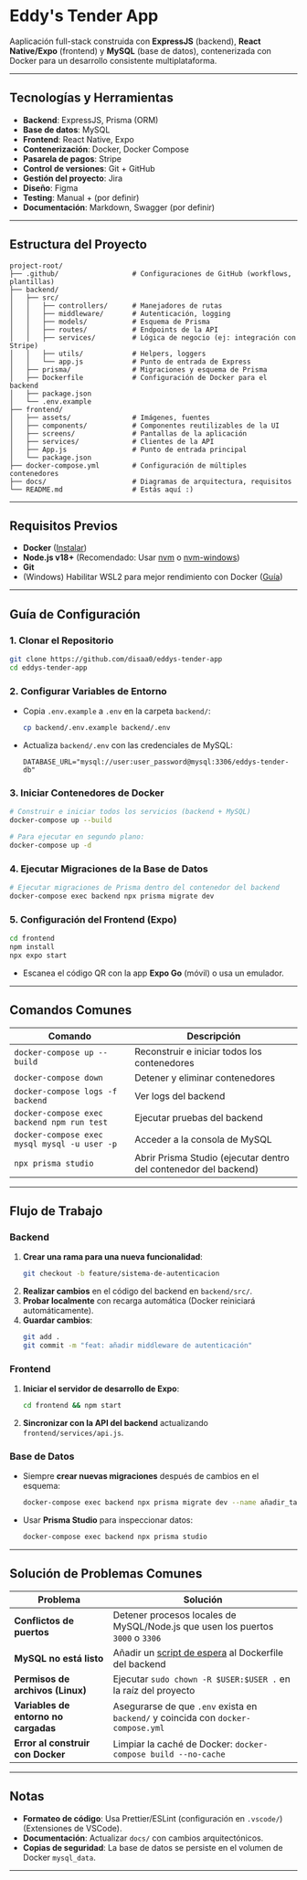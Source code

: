 # Eddy's Tender App

Aaplicación full-stack construida con **ExpressJS** (backend), **React Native/Expo** (frontend) y **MySQL** (base de datos), contenerizada con Docker para un desarrollo consistente multiplataforma.

---

## Tecnologías y Herramientas

- **Backend**: ExpressJS, Prisma (ORM)
- **Base de datos**: MySQL
- **Frontend**: React Native, Expo
- **Contenerización**: Docker, Docker Compose
- **Pasarela de pagos**: Stripe
- **Control de versiones**: Git + GitHub
- **Gestión del proyecto**: Jira
- **Diseño**: Figma
- **Testing**: Manual + (por definir)
- **Documentación**: Markdown, Swagger (por definir)

---

## Estructura del Proyecto

```
project-root/
├── .github/                  # Configuraciones de GitHub (workflows, plantillas)
├── backend/
│   ├── src/
│   │   ├── controllers/      # Manejadores de rutas
│   │   ├── middleware/       # Autenticación, logging
│   │   ├── models/           # Esquema de Prisma
│   │   ├── routes/           # Endpoints de la API
│   │   ├── services/         # Lógica de negocio (ej: integración con Stripe)
│   │   ├── utils/            # Helpers, loggers
│   │   └── app.js            # Punto de entrada de Express
│   ├── prisma/               # Migraciones y esquema de Prisma
│   ├── Dockerfile            # Configuración de Docker para el backend
│   ├── package.json
│   └── .env.example
├── frontend/
│   ├── assets/               # Imágenes, fuentes
│   ├── components/           # Componentes reutilizables de la UI
│   ├── screens/              # Pantallas de la aplicación
│   ├── services/             # Clientes de la API
│   ├── App.js                # Punto de entrada principal
│   └── package.json
├── docker-compose.yml        # Configuración de múltiples contenedores
├── docs/                     # Diagramas de arquitectura, requisitos
└── README.md                 # Estás aquí :)
```

---

## Requisitos Previos

- **Docker** ([Instalar](https://docs.docker.com/desktop))
- **Node.js v18+** (Recomendado: Usar [nvm](https://github.com/nvm-sh/nvm) o [nvm-windows](https://github.com/coreybutler/nvm-windows))
- **Git**
- (Windows) Habilitar WSL2 para mejor rendimiento con Docker ([Guía](https://learn.microsoft.com/es-es/windows/wsl/install))

---

## Guía de Configuración

### 1. Clonar el Repositorio
```bash
git clone https://github.com/disaa0/eddys-tender-app
cd eddys-tender-app
```

### 2. Configurar Variables de Entorno
- Copia `.env.example` a `.env` en la carpeta `backend/`:
  ```bash
  cp backend/.env.example backend/.env
  ```
- Actualiza `backend/.env` con las credenciales de MySQL:
  ```env
  DATABASE_URL="mysql://user:user_password@mysql:3306/eddys-tender-db"
  ```

### 3. Iniciar Contenedores de Docker
```bash
# Construir e iniciar todos los servicios (backend + MySQL)
docker-compose up --build

# Para ejecutar en segundo plano:
docker-compose up -d
```

### 4. Ejecutar Migraciones de la Base de Datos
```bash
# Ejecutar migraciones de Prisma dentro del contenedor del backend
docker-compose exec backend npx prisma migrate dev
```

### 5. Configuración del Frontend (Expo)
```bash
cd frontend
npm install
npx expo start
```
- Escanea el código QR con la app **Expo Go** (móvil) o usa un emulador.

---

## Comandos Comunes

| Comando | Descripción |
|---------|-------------|
| `docker-compose up --build` | Reconstruir e iniciar todos los contenedores |
| `docker-compose down` | Detener y eliminar contenedores |
| `docker-compose logs -f backend` | Ver logs del backend |
| `docker-compose exec backend npm run test` | Ejecutar pruebas del backend |
| `docker-compose exec mysql mysql -u user -p` | Acceder a la consola de MySQL |
| `npx prisma studio` | Abrir Prisma Studio (ejecutar dentro del contenedor del backend) |

---

## Flujo de Trabajo

### Backend
1. **Crear una rama para una nueva funcionalidad**:
   ```bash
   git checkout -b feature/sistema-de-autenticacion
   ```
2. **Realizar cambios** en el código del backend en `backend/src/`.
3. **Probar localmente** con recarga automática (Docker reiniciará automáticamente).
4. **Guardar cambios**:
   ```bash
   git add .
   git commit -m "feat: añadir middleware de autenticación"
   ```

### Frontend
1. **Iniciar el servidor de desarrollo de Expo**:
   ```bash
   cd frontend && npm start
   ```
2. **Sincronizar con la API del backend** actualizando `frontend/services/api.js`.

### Base de Datos
- Siempre **crear nuevas migraciones** después de cambios en el esquema:
  ```bash
  docker-compose exec backend npx prisma migrate dev --name añadir_tabla_usuarios
  ```
- Usar **Prisma Studio** para inspeccionar datos:
  ```bash
  docker-compose exec backend npx prisma studio
  ```

---

## Solución de Problemas Comunes

| Problema | Solución |
|----------|----------|
| **Conflictos de puertos** | Detener procesos locales de MySQL/Node.js que usen los puertos `3000` o `3306` |
| **MySQL no está listo** | Añadir un [script de espera](https://docs.docker.com/compose/startup-order/) al Dockerfile del backend |
| **Permisos de archivos (Linux)** | Ejecutar `sudo chown -R $USER:$USER .` en la raíz del proyecto |
| **Variables de entorno no cargadas** | Asegurarse de que `.env` exista en `backend/` y coincida con `docker-compose.yml` |
| **Error al construir con Docker** | Limpiar la caché de Docker: `docker-compose build --no-cache` |

---

## Notas

- **Formateo de código**: Usa Prettier/ESLint (configuración en `.vscode/`) (Extensiones de VSCode).
- **Documentación**: Actualizar `docs/` con cambios arquitectónicos.
- **Copias de seguridad**: La base de datos se persiste en el volumen de Docker `mysql_data`.


---
